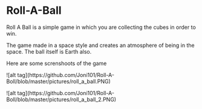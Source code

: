 # Roll-A-Ball
<p> Roll A Ball is a simple game in which you are collecting the cubes in order to win.<p>
<p> The game made in a space style and creates an atmosphere of being in the space. The ball itself is Earth also. <p>
<p> Here are some screnshoots of the game<p>
<p>![alt tag](https://github.com/Joni101/Roll-A-Boll/blob/master/pictures/roll_a_ball.PNG)<p>
<p>![alt tag](https://github.com/Joni101/Roll-A-Boll/blob/master/pictures/roll_a_ball_2.PNG)<p>
